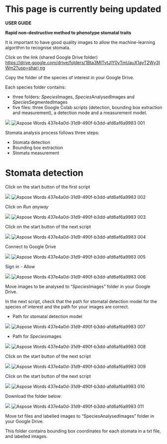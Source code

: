 <h1>This page is currently being updated</h1>


**USER GUIDE** 

**Rapid non-destructive method to phenotype stomatal traits** 

It  is  important  to have good  quality  images  to  allow  the  machine-learning  algorithm to recognise stomata. 

Click on the link  (shared Google Drive folder) [https://drive.google.com/drive/folders/1Bta3MITvtJlY0yTmUauX1ayT2Wy3IWm2?usp=shari ng ](https://drive.google.com/drive/folders/1Bta3MITvtJlY0yTmUauX1ayT2Wy3IWm2?usp=sharing)

Copy the folder of the species of interest in your Google Drive. 

Each species folder contains:  

- three folders: *Species*Images, *Species*AnalysedImages and *Species*SegmentedImages 
- five files: three Google Colab scripts (detection, bounding box extraction and measurement), a detection mode and a measurement model. 

![](Aspose.Words.437e4a0d-31d9-490f-b3dd-afd6af6a9983.001.jpeg)
![Aspose Words 437e4a0d-31d9-490f-b3dd-afd6af6a9983 001](https://user-images.githubusercontent.com/116483670/197507867-5ef08c50-a4e8-41e8-99d4-c22d0f4113da.jpeg)

Stomata analysis process follows three steps: 

- Stomata detection 
- Bounding box extraction 
- Stomata measurement 

<h1>Stomata detection</h1> 

Click on the start button of the first script 

![](Aspose.Words.437e4a0d-31d9-490f-b3dd-afd6af6a9983.002.png)
![Aspose Words 437e4a0d-31d9-490f-b3dd-afd6af6a9983 002](https://user-images.githubusercontent.com/116483670/197507879-907bfb64-3f6a-4d91-a431-7b96210f14d9.png)

Click on *Run anyway* 

![](Aspose.Words.437e4a0d-31d9-490f-b3dd-afd6af6a9983.003.png)
![Aspose Words 437e4a0d-31d9-490f-b3dd-afd6af6a9983 003](https://user-images.githubusercontent.com/116483670/197507886-49584c62-680d-4b63-be01-680562a464e4.png)

Click on the start button of the next script 

![](Aspose.Words.437e4a0d-31d9-490f-b3dd-afd6af6a9983.004.png)
![Aspose Words 437e4a0d-31d9-490f-b3dd-afd6af6a9983 004](https://user-images.githubusercontent.com/116483670/197507897-3dc3f358-42a3-42ae-9964-691be8a953bc.png)


Connect to Google Drive

![](Aspose.Words.437e4a0d-31d9-490f-b3dd-afd6af6a9983.005.png)
![Aspose Words 437e4a0d-31d9-490f-b3dd-afd6af6a9983 005](https://user-images.githubusercontent.com/116483670/197507917-3fe0573f-c431-452f-8b8f-c88d7ef7a05b.png)

Sign in - Allow 

![](Aspose.Words.437e4a0d-31d9-490f-b3dd-afd6af6a9983.006.png)
![Aspose Words 437e4a0d-31d9-490f-b3dd-afd6af6a9983 006](https://user-images.githubusercontent.com/116483670/197507937-c2c0766c-b020-45fb-aa34-c1ed12895b4f.png)




Move images to be analysed to “*Species*Images” folder in your Google Drive. 

In the next script, check that the path for stomatal detection model for the species of interest and the path for your images are correct. 

- Path for stomatal detection model 

![](Aspose.Words.437e4a0d-31d9-490f-b3dd-afd6af6a9983.007.png)
![Aspose Words 437e4a0d-31d9-490f-b3dd-afd6af6a9983 007](https://user-images.githubusercontent.com/116483670/197507952-422d7404-f684-44a9-9a35-3b8595658779.png)

- Path for *Species*images 

![](Aspose.Words.437e4a0d-31d9-490f-b3dd-afd6af6a9983.008.png)
![Aspose Words 437e4a0d-31d9-490f-b3dd-afd6af6a9983 008](https://user-images.githubusercontent.com/116483670/197507962-75146be5-f0d0-4a09-a0d1-255048322dfc.png)

Click on the start button of the next script 

![](Aspose.Words.437e4a0d-31d9-490f-b3dd-afd6af6a9983.009.png)
![Aspose Words 437e4a0d-31d9-490f-b3dd-afd6af6a9983 009](https://user-images.githubusercontent.com/116483670/197507968-1062962f-c447-4923-9cd5-9f2165582334.png)

Click on the start button of the next script 

![](Aspose.Words.437e4a0d-31d9-490f-b3dd-afd6af6a9983.010.png)
![Aspose Words 437e4a0d-31d9-490f-b3dd-afd6af6a9983 010](https://user-images.githubusercontent.com/116483670/197507978-3e95276d-0ca4-41e2-b3b3-228b15f60476.png)

Download the folder below: 

![](Aspose.Words.437e4a0d-31d9-490f-b3dd-afd6af6a9983.011.jpeg)
![Aspose Words 437e4a0d-31d9-490f-b3dd-afd6af6a9983 011](https://user-images.githubusercontent.com/116483670/197507983-db1fdd0a-ad19-4128-9706-b04d70a745aa.jpeg)

Move txt files and labelled images to “SpeciesAnalysedImages” folder in your Google Drive.



This folder contains bounding box coordinates for each stomata in a txt file, and labelled images.  

